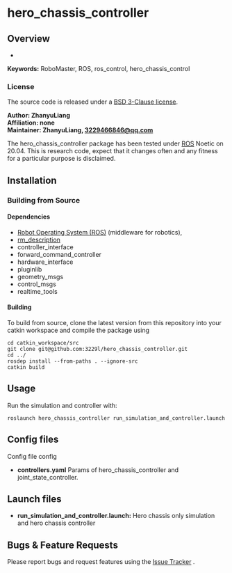 # hero_chassis_controller

## Overview

-
**Keywords:** RoboMaster, ROS, ros_control, hero_chassis_control

### License

The source code is released under a [BSD 3-Clause license](LICENSE).

**Author: ZhanyuLiang<br />
Affiliation: none<br />
Maintainer: ZhanyuLiang, 3229466846@qq.com**

The hero_chassis_controller package has been tested under [ROS] Noetic on 20.04. 
This is research code, expect that it changes often and any fitness for a particular purpose is disclaimed.

## Installation

### Building from Source

#### Dependencies

- [Robot Operating System (ROS)](http://wiki.ros.org) (middleware for robotics),
- [rm_description](https://github.com/gdut-dynamic-x/rm_description)
- controller_interface
- forward_command_controller
- hardware_interface
- pluginlib
- geometry_msgs
- control_msgs
- realtime_tools

#### Building

To build from source, clone the latest version from this repository into your catkin workspace and compile the package
using

	cd catkin_workspace/src
	git clone git@github.com:3229l/hero_chassis_controller.git
	cd ../
	rosdep install --from-paths . --ignore-src
	catkin build

## Usage

Run the simulation and controller with:

	roslaunch hero_chassis_controller run_simulation_and_controller.launch

## Config files

Config file config

* **controllers.yaml**  Params of hero_chassis_controller and joint_state_controller.

## Launch files

* **run_simulation_and_controller.launch:** Hero chassis only simulation and hero chassis controller

## Bugs & Feature Requests

Please report bugs and request features using
the [Issue Tracker](https://github.com/3229l/hero_chassis_controller/issues)
.

[ROS]: http://www.ros.org
